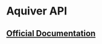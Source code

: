 # Aquiver API 
## [Official Documentation](https://freamee.github.io/category/aquiver-api-framework-lua)